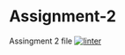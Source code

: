# Assignment-2
Assingment 2 file
 [![linter](https://github.com/<OWNER>/<REPOSITORY>/workflows/linter/badge.svg)](https://github.com/marketplace/actions/super-linter) 
